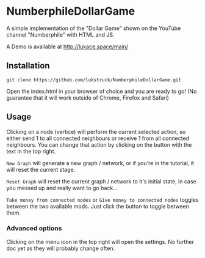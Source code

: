 # NumberphileDollarGame
A simple implementation of the "Dollar Game" shown on the YouTube channel "Numberphile" with HTML and JS.

A Demo is available at <http://lukace.space/main/>

## Installation
```
git clone https://github.com/lukstruck/NumberphileDollarGame.git
```

Open the index.html in your browser of choice and you are ready to go! (No guarantee that it will work outside of Chrome, Firefox and Safari)

## Usage

Clicking on a node (vertice) will perform the current selected action, so either send 1 to all connected neighbours or receive 1 from all connected neighbours. You can change that action by clicking on the button with the text in the top right.

```New Graph``` will generate a new graph / network, or if you're in the tutorial, it will reset the current stage.

```Reset Graph``` will reset the current graph / network to it's initial state, in case you messed up and really want to go back...

```Take money from connected nodes``` or ```Give money to connected nodes``` toggles between the two available mods. Just click the button to toggle between them.

### Advanced options

Clicking on the menu icon in the top right will open the settings. No further doc yet as they will probably change often.